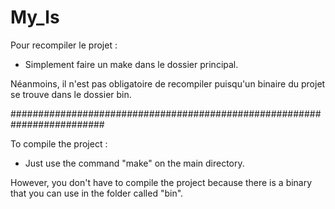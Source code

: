 # My_ls

Pour recompiler le projet :
 - Simplement faire un make dans le dossier principal.

 Néanmoins, il n'est pas obligatoire de recompiler puisqu'un binaire du projet se trouve dans le dossier bin.

 #########################################################################

 To compile the project :
  - Just use the command "make" on the main directory.

  However, you don't have to compile the project because there is a binary that you can use in the folder called "bin".
